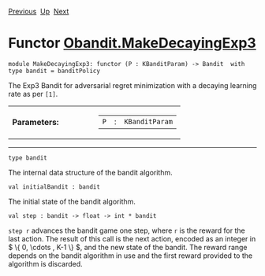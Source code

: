 <div class="navbar">

[Previous](Obandit.MakeExp3.html "Obandit.MakeExp3")
 [Up](Obandit.html "Obandit")
 [Next](Obandit.MakeFixedExp3.html "Obandit.MakeFixedExp3")

</div>

# Functor [Obandit.MakeDecayingExp3](type_Obandit.MakeDecayingExp3.html)

    module MakeDecayingExp3: functor (P : KBanditParam) -> Bandit  with type bandit = banditPolicy

<div class="info module top">

<div class="info-desc">

The Exp3 Bandit for adversarial regret minimization with a decaying
learning rate as per `[1]`.

</div>

</div>

<table>
<colgroup>
<col style="width: 50%" />
<col style="width: 50%" />
</colgroup>
<tbody>
<tr class="odd">
<td style="text-align: left;"><strong>Parameters:</strong></td>
<td><table>
<tbody>
<tr class="odd">
<td style="text-align: center;"><code>P</code></td>
<td style="text-align: center;">:</td>
<td><code class="type">KBanditParam</code></td>
</tr>
</tbody>
</table></td>
</tr>
</tbody>
</table>

-----

    type bandit 

<div class="info">

<div class="info-desc">

The internal data structure of the bandit algorithm.

</div>

</div>

    val initialBandit : bandit

<div class="info">

<div class="info-desc">

The initial state of the bandit algorithm.

</div>

</div>

    val step : bandit -> float -> int * bandit

<div class="info">

<div class="info-desc">

`step r` advances the bandit game one step, where `r` is the reward for
the last action. The result of this call is the next action, encoded as
an integer in $ \\{ 0, \\cdots , K-1 \\} $, and the new state of the
bandit. The reward range depends on the bandit algorithm in use and the
first reward provided to the algorithm is discarded.

</div>

</div>
